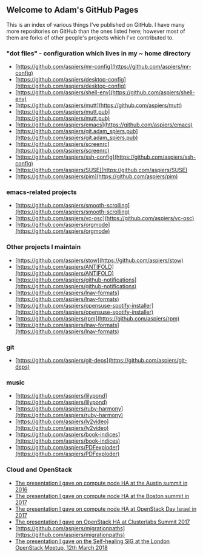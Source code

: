 ## Welcome to Adam's GitHub Pages

This is an index of various things I've published on GitHub.  I have
many more repositories on GitHub than the ones listed here; however
most of them are forks of other people's projects which I've
contributed to.

### "dot files" - configuration which lives in my ~ home directory

* [https://github.com/aspiers/mr-config](https://github.com/aspiers/mr-config)
* [https://github.com/aspiers/desktop-config](https://github.com/aspiers/desktop-config)
* [https://github.com/aspiers/shell-env](https://github.com/aspiers/shell-env)
* [https://github.com/aspiers/mutt](https://github.com/aspiers/mutt)
* [https://github.com/aspiers/mutt.pub](https://github.com/aspiers/mutt.pub)
* [https://github.com/aspiers/emacs](https://github.com/aspiers/emacs)
* [https://github.com/aspiers/git.adam_spiers.pub](https://github.com/aspiers/git.adam_spiers.pub)
* [https://github.com/aspiers/screenrc](https://github.com/aspiers/screenrc)
* [https://github.com/aspiers/ssh-config](https://github.com/aspiers/ssh-config)
* [https://github.com/aspiers/SUSE](https://github.com/aspiers/SUSE)
* [https://github.com/aspiers/pim](https://github.com/aspiers/pim)

### emacs-related projects

* [https://github.com/aspiers/smooth-scrolling](https://github.com/aspiers/smooth-scrolling)
* [https://github.com/aspiers/vc-osc](https://github.com/aspiers/vc-osc)
* [https://github.com/aspiers/orgmode](https://github.com/aspiers/orgmode)

### Other projects I maintain

* [https://github.com/aspiers/stow](https://github.com/aspiers/stow)
* [https://github.com/aspiers/ANTIFOLD](https://github.com/aspiers/ANTIFOLD)
* [https://github.com/aspiers/github-notifications](https://github.com/aspiers/github-notifications)
* [https://github.com/aspiers/lnav-formats](https://github.com/aspiers/lnav-formats)
* [https://github.com/aspiers/opensuse-spotify-installer](https://github.com/aspiers/opensuse-spotify-installer)
* [https://github.com/aspiers/rpm](https://github.com/aspiers/rpm)
* [https://github.com/aspiers/lnav-formats](https://github.com/aspiers/lnav-formats)

### git

* [https://github.com/aspiers/git-deps](https://github.com/aspiers/git-deps)

### music

* [https://github.com/aspiers/lilypond](https://github.com/aspiers/lilypond)
* [https://github.com/aspiers/ruby-harmony](https://github.com/aspiers/ruby-harmony)
* [https://github.com/aspiers/ly2video](https://github.com/aspiers/ly2video)
* [https://github.com/aspiers/book-indices](https://github.com/aspiers/book-indices)
* [https://github.com/aspiers/PDFexploder](https://github.com/aspiers/PDFexploder)

### Cloud and OpenStack

* [The presentation I gave on compute node HA at the Austin summit in 2016](http://aspiers.github.io/openstack-summit-2016-austin-compute-ha/)
* [The presentation I gave on compute node HA at the Boston summit in 2017](http://aspiers.github.io/openstack-summit-2017-boston-compute-ha/)
* [The presentation I gave on compute node HA at OpenStack Day Israel in 2017](https://aspiers.github.io/openstack-day-israel-2017-compute-ha/)
* [The presentation I gave on OpenStack HA at Clusterlabs Summit 2017](https://aspiers.github.io/clusterlabs-summit-2017-openstack-ha/)
* [https://github.com/aspiers/migrationpaths](https://github.com/aspiers/migrationpaths)
* [The presentation I gave on the Self-healing SIG at the London OpenStack Meetup, 12th March 2018](https://aspiers.github.io/openstack-meetup-london-march-2018-self-healing/)
